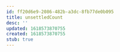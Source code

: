 ```yaml
---
id: ff20d6e9-2086-482b-a3dc-8fb77de0b095
title: unsettledCount
desc: ''
updated: 1618573870755
created: 1618573870755
stub: true
---
```


